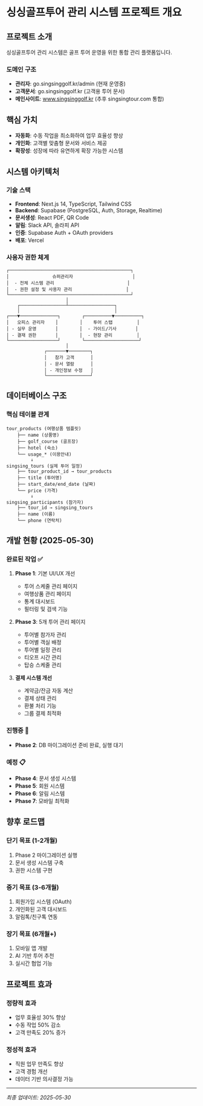 # 싱싱골프투어 관리 시스템 프로젝트 개요

## 프로젝트 소개
싱싱골프투어 관리 시스템은 골프 투어 운영을 위한 통합 관리 플랫폼입니다.

### 도메인 구조
- **관리자**: go.singsinggolf.kr/admin (현재 운영중)
- **고객문서**: go.singsinggolf.kr (고객용 투어 문서)
- **메인사이트**: www.singsinggolf.kr (추후 singsingtour.com 통합)

## 핵심 가치
- **자동화**: 수동 작업을 최소화하여 업무 효율성 향상
- **개인화**: 고객별 맞춤형 문서와 서비스 제공
- **확장성**: 성장에 따라 유연하게 확장 가능한 시스템

## 시스템 아키텍처

### 기술 스택
- **Frontend**: Next.js 14, TypeScript, Tailwind CSS
- **Backend**: Supabase (PostgreSQL, Auth, Storage, Realtime)
- **문서생성**: React PDF, QR Code
- **알림**: Slack API, 솔라피 API
- **인증**: Supabase Auth + OAuth providers
- **배포**: Vercel

### 사용자 권한 체계
```
┌─────────────────────────────────────────────┐
│                슈퍼관리자                      │
│  - 전체 시스템 관리                           │
│  - 권한 설정 및 사용자 관리                    │
└─────────────────────────────────────────────┘
                      │
    ┌─────────────────┴─────────────────┐
    │                                   │
┌───▼──────────────┐        ┌──────────▼──────────┐
│   오피스 관리자    │        │    투어 스탭         │
│ - 실무 운영       │        │  - 가이드/기사       │
│ - 결재 권한       │        │  - 현장 관리         │
└──────────────────┘        └────────────────────┘
                      │
              ┌───────▼────────┐
              │   참가 고객      │
              │ - 문서 열람      │
              │ - 개인정보 수정   │
              └────────────────┘
```

## 데이터베이스 구조

### 핵심 테이블 관계
```
tour_products (여행상품 템플릿)
    ├── name (상품명)
    ├── golf_course (골프장)
    ├── hotel (숙소)
    └── usage_* (이용안내)
         ↓
singsing_tours (실제 투어 일정)
    ├── tour_product_id → tour_products
    ├── title (투어명)
    ├── start_date/end_date (날짜)
    └── price (가격)
         ↓
singsing_participants (참가자)
    ├── tour_id → singsing_tours
    ├── name (이름)
    └── phone (연락처)
```

## 개발 현황 (2025-05-30)

### 완료된 작업 ✅
1. **Phase 1**: 기본 UI/UX 개선
   - 투어 스케줄 관리 페이지
   - 여행상품 관리 페이지
   - 통계 대시보드
   - 필터링 및 검색 기능

2. **Phase 3**: 5개 투어 관리 페이지
   - 투어별 참가자 관리
   - 투어별 객실 배정
   - 투어별 일정 관리
   - 티오프 시간 관리
   - 탑승 스케줄 관리

3. **결제 시스템 개선**
   - 계약금/잔금 자동 계산
   - 결제 상태 관리
   - 환불 처리 기능
   - 그룹 결제 최적화

### 진행중 🚧
- **Phase 2**: DB 마이그레이션 준비 완료, 실행 대기

### 예정 📋
- **Phase 4**: 문서 생성 시스템
- **Phase 5**: 회원 시스템
- **Phase 6**: 알림 시스템
- **Phase 7**: 모바일 최적화

## 향후 로드맵

### 단기 목표 (1-2개월)
1. Phase 2 마이그레이션 실행
2. 문서 생성 시스템 구축
3. 권한 시스템 구현

### 중기 목표 (3-6개월)
1. 회원가입 시스템 (OAuth)
2. 개인화된 고객 대시보드
3. 알림톡/친구톡 연동

### 장기 목표 (6개월+)
1. 모바일 앱 개발
2. AI 기반 투어 추천
3. 실시간 협업 기능

## 프로젝트 효과

### 정량적 효과
- 업무 효율성 30% 향상
- 수동 작업 50% 감소
- 고객 만족도 20% 증가

### 정성적 효과
- 직원 업무 만족도 향상
- 고객 경험 개선
- 데이터 기반 의사결정 가능

---
*최종 업데이트: 2025-05-30*
